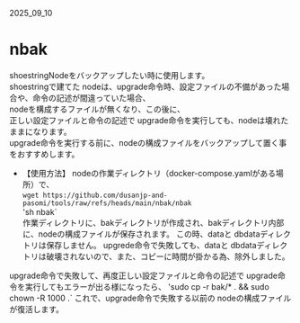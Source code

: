 2025_09_10
# nbak
shoestringNodeをバックアップしたい時に使用します。  
shoestringで建てた nodeは、upgrade命令時、設定ファイルの不備があった場合や、命令の記述が間違っていた場合、  
nodeを構成するファイルが無くなり、この後に、  
正しい設定ファイルと命令の記述で upgrade命令を実行しても、nodeは壊れたままになります。  
upgrade命令を実行する前に、nodeの構成ファイルをバックアップして置く事をおすすめします。  
  
  
* 【使用方法】
nodeの作業ディレクトリ（docker-compose.yamlがある場所）で、  
`wget https://github.com/dusanjp-and-pasomi/tools/raw/refs/heads/main/nbak/nbak`  
'sh nbak`  
作業ディレクトリに、bakディレクトリが作成され、bakディレクトリ内部に、nodeの構成ファイルが保存されます。
この時、dataと dbdataディレクトリは保存しません。
upgrede命令で失敗しても、dataと dbdataディレクトリは破壊されないので、また、コピーに時間が掛かる為、除外しました。

upgrade命令で失敗して、再度正しい設定ファイルと命令の記述で upgrade命令を実行してもエラーが出る様になったら、
'sudo cp -r bak/* . && sudo chown -R 1000 .`
これで、upgrade命令で失敗する以前の nodeの構成ファイルが復活します。

